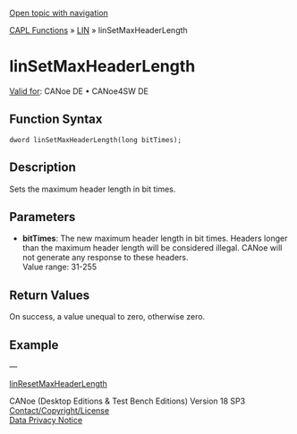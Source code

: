 [Open topic with navigation](../../../../../CANoeDEFamily.htm#Topics/CAPLFunctions/LIN/Functions/CAPLfunctionLINSetMaxHeaderLength.md)

[CAPL Functions](../../CAPLfunctions.md) » [LIN](../CAPLfunctionsLINOverview.md) » linSetMaxHeaderLength

# linSetMaxHeaderLength

[Valid for](../../../Shared/FeatureAvailability.md): CANoe DE • CANoe4SW DE

## Function Syntax

```
dword linSetMaxHeaderLength(long bitTimes);
```

## Description

Sets the maximum header length in bit times.

## Parameters

- **bitTimes**: The new maximum header length in bit times. Headers longer than the maximum header length will be considered illegal. CANoe will not generate any response to these headers.  
  Value range: 31-255

## Return Values

On success, a value unequal to zero, otherwise zero.

## Example

—

[linResetMaxHeaderLength](CAPLfunctionLINResetMaxHeaderLength.md)

CANoe (Desktop Editions & Test Bench Editions) Version 18 SP3  
[Contact/Copyright/License](../../../Shared/ContactCopyrightLicense.md)  
[Data Privacy Notice](https://www.vector.com/int/en/company/get-info/privacy-policy/)
